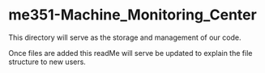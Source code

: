 # me351-Machine_Monitoring_Center

This directory will serve as the storage and management of our code.

Once files are added this readMe will serve be updated to explain the file structure to new users.
